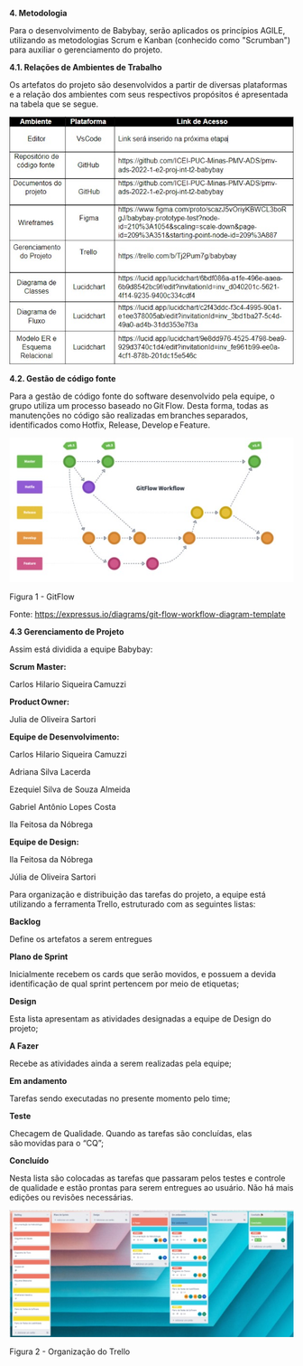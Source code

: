 <b> 4. Metodologia  </b>

Para o desenvolvimento de Babybay, serão aplicados os princípios AGILE, utilizando as metodologias Scrum e Kanban (conhecido como "Scrumban") para auxiliar o gerenciamento do projeto. 

 
<b> 4.1. Relações de Ambientes de Trabalho </b>

Os artefatos do projeto são desenvolvidos a partir de diversas plataformas e a relação dos ambientes com seus respectivos propósitos é apresentada na tabela que se segue.   

![relacoes](https://github.com/ICEI-PUC-Minas-PMV-ADS/pmv-ads-2022-1-e2-proj-int-t2-babybay/blob/main/image-readme/relacoes.jpeg)


<b> 4.2. Gestão de código fonte </b>  

Para a gestão de código fonte do software desenvolvido pela equipe, o grupo utiliza um processo baseado no Git Flow. Desta forma, todas as manutenções no código são realizadas em branches separados, identificados como Hotfix, Release, Develop e Feature. 
 
![gitflow](https://github.com/ICEI-PUC-Minas-PMV-ADS/pmv-ads-2022-1-e2-proj-int-t2-babybay/blob/main/image-readme/gitflow.jpeg)
 
Figura 1 - GitFlow 

Fonte: https://expressus.io/diagrams/git-flow-workflow-diagram-template 


<b> 4.3 Gerenciamento de Projeto </b>  

Assim está dividida a equipe Babybay: 

<b> Scrum Master:  </b>

Carlos Hilario Siqueira Camuzzi  

<b> Product Owner:   </b>

Julia de Oliveira Sartori 

<b> Equipe de Desenvolvimento:  </b>

Carlos Hilario Siqueira Camuzzi 

Adriana Silva Lacerda  

Ezequiel Silva de Souza Almeida 

Gabriel Antônio Lopes Costa 

Ila Feitosa da Nóbrega 

<b> Equipe de Design:  </b>

Ila Feitosa da Nóbrega 

Júlia de Oliveira Sartori 

Para organização e distribuição das tarefas do projeto, a equipe está utilizando a ferramenta Trello, estruturado com as seguintes listas:  

<b> Backlog </b> 

Define os artefatos a serem entregues 

<b> Plano de Sprint </b>

Inicialmente recebem os cards que serão movidos, e possuem a devida identificação de qual sprint pertencem por meio de etiquetas; 

<b> Design </b>

Esta lista apresentam as atividades designadas a equipe de Design do projeto; 

<b> A Fazer </b>

Recebe as atividades ainda a serem realizadas pela equipe; 

<b> Em andamento </b>

Tarefas sendo executadas no presente momento pelo time; 

<b> Teste </b>

Checagem de Qualidade. Quando as tarefas são concluídas, elas são movidas para o “CQ”;   

<b> Concluído </b>

Nesta lista são colocadas as tarefas que passaram pelos testes e controle de qualidade e estão prontas para serem entregues ao usuário. Não há mais edições ou revisões necessárias. 

 ![trello](https://github.com/ICEI-PUC-Minas-PMV-ADS/pmv-ads-2022-1-e2-proj-int-t2-babybay/blob/main/image-readme/trello.jpeg)

Figura 2 - Organização do Trello 

 

